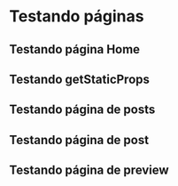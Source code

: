 # Testando páginas

## Testando página Home

## Testando getStaticProps

## Testando página de posts

## Testando página de post

## Testando página de preview
